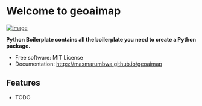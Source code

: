 # Welcome to geoaimap


[![image](https://img.shields.io/pypi/v/geoaimap.svg)](https://pypi.python.org/pypi/geoaimap)


**Python Boilerplate contains all the boilerplate you need to create a Python package.**


-   Free software: MIT License
-   Documentation: <https://maxmarumbwa.github.io/geoaimap>
    

## Features

-   TODO

